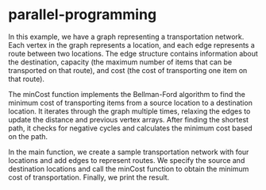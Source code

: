 # parallel-programming


In this example, we have a graph representing a transportation network. Each vertex in the graph represents a location, and each edge represents a route between two locations. The edge structure contains information about the destination, capacity (the maximum number of items that can be transported on that route), and cost (the cost of transporting one item on that route).

The minCost function implements the Bellman-Ford algorithm to find the minimum cost of transporting items from a source location to a destination location. It iterates through the graph multiple times, relaxing the edges to update the distance and previous vertex arrays. After finding the shortest path, it checks for negative cycles and calculates the minimum cost based on the path.

In the main function, we create a sample transportation network with four locations and add edges to represent routes. We specify the source and destination locations and call the minCost function to obtain the minimum cost of transportation. Finally, we print the result.
